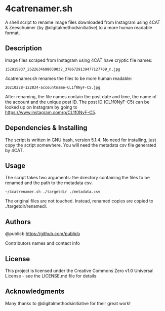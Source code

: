 # 4catrenamer.sh

A shell script to rename image files downloaded from Instagram using 4CAT & Zeeschuimer (by @digitalmethodsinitiative) to a more human readable format.

## Description

Image files scraped from Instagram using 4CAT have cryptic file names:

```
152815837_2522634608039032_3786729139477127709_n.jpg
```

4catrenamer.sh renames the files to be more human readable:

```
20210228-122834-accountname-CL1f0NyF-C5.jpg
```

After renaming, the file names contain the post date and time, the name of the account and the unique post ID. The post ID (CL1f0NyF-C5) can be looked up on Instagram by going to https://www.instagram.com/p/CL1f0NyF-C5.

## Dependencies & Installing

The script is written in GNU bash, version 5.1.4.
No need for installing, just copy the script somewhere.
You will need the metadata csv file generated by 4CAT.

## Usage

The script takes two arguments: the directory containing the files to be renamed and the path to the metadata csv.

```
~/4catrenamer.sh ./targetdir ./metadata.csv
```

The original files are not touched. Instead, renamed copies are copied to ./targetdir/renamed/.

## Authors

@publicb
https://github.com/publicb

Contributors names and contact info

## License

This project is licensed under the Creative Commons Zero v1.0 Universal License - see the LICENSE.md file for details

## Acknowledgments

Many thanks to @digitalmethodsinitiative for their great work!

